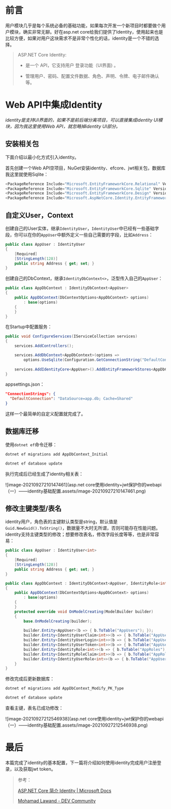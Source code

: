 # 前言

用户模块几乎是每个系统必备的基础功能，如果每次开发一个新项目时都要做个用户模块，确实非常无聊。好在asp.net core给我们提供了Identity，使用起来也是比较方便，如果对用户这块需求不是非常个性化的话，identity是一个不错的选择。

> ASP.NET Core Identity:
>
> - 是一个 API，它支持用户 登录功能（UI界面) 。
>
> - 管理用户、密码、配置文件数据、角色、声明、令牌、电子邮件确认等。



# Web API中集成Identity 

*identity是支持UI界面的，如果不是前后端分离项目，可以直接集成identity UI模块，因为我这里使用Web API，就忽略掉identity UI部分。*



## 安装相关包

下面介绍以最小化方式引入identity。

首先创建一个Web API空项目，NuGet安装identity、efcore、jwt相关包，数据库我这里就使用Sqlite： 

```c#
<PackageReference Include="Microsoft.EntityFrameworkCore.Relational" Version="5.0.10" />
<PackageReference Include="Microsoft.EntityFrameworkCore.Sqlite" Version="5.0.10" />
<PackageReference Include="Microsoft.EntityFrameworkCore.Design" Version="5.0.10" />
<PackageReference Include="Microsoft.AspNetCore.Identity.EntityFrameworkCore" Version="5.0.10" />
```

## 自定义User，Context

创建自己的User实体，继承`IdentityUser`，`IdentityUser`中已经有一些基础字段，你可以在你的`AppUser`中额外定义一些自己需要的字段，比如`Address`：

```c#
public class AppUser : IdentityUser
{
    [Required] 
    [StringLength(128)] 
    public string Address { get; set; }
}
```

创建自己的DbContext，继承`IdentityDbContext<>`，泛型传入自己的`AppUser`：

```c#
public class AppDbContext : IdentityDbContext<AppUser>
{
    public AppDbContext(DbContextOptions<AppDbContext> options)
        : base(options)
    {
    }
}
```

在Startup中配置服务：

```c#
public void ConfigureServices(IServiceCollection services)
{
    services.AddControllers();

    services.AddDbContext<AppDbContext>(options =>
        options.UseSqlite(Configuration.GetConnectionString("DefaultConnection")));
    
    services.AddIdentityCore<AppUser>().AddEntityFrameworkStores<AppDbContext>();
}
```

appsettings.json：

```json
"ConnectionStrings": {
  "DefaultConnection": "DataSource=app.db; Cache=Shared"
}
```

这样一个最简单的自定义配置就完成了。



## 数据库迁移

使用`dotnet ef`命令迁移：

```powershell
dotnet ef migrations add AppDbContext_Initial

dotnet ef database update
```

执行完成后已经生成了identity相关表：

![image-20210927210147461](asp.net core使用identity+jwt保护你的webapi（一）——identity基础配置.assets/image-20210927210147461.png)



## 修改主键类型/表名

identity用户，角色表的主键默认类型是string，默认值是`Guid.NewGuid().ToString()`，数据量不大时无所谓，否则可能存在性能问题。identity支持主键类型的修改；想要修改表名，修改字段长度等等，也是非常容易：

```c#
public class AppUser : IdentityUser<int>
{
    [Required] 
    [StringLength(128)] 
    public string Address { get; set; }
}
```

```c#
public class AppDbContext : IdentityDbContext<AppUser, IdentityRole<int>, int>
{
    public AppDbContext(DbContextOptions<AppDbContext> options)
        : base(options)
    {
    }
    protected override void OnModelCreating(ModelBuilder builder)
    {
        base.OnModelCreating(builder);
        
        builder.Entity<AppUser>(b => { b.ToTable("AppUsers"); });
        builder.Entity<IdentityUserClaim<int>>(b => { b.ToTable("AppUserClaims"); });
        builder.Entity<IdentityUserLogin<int>>(b => { b.ToTable("AppUserLogins"); });
        builder.Entity<IdentityUserToken<int>>(b => { b.ToTable("AppUserTokens"); });
        builder.Entity<IdentityRole<int>>(b => { b.ToTable("AppRoles"); });
        builder.Entity<IdentityRoleClaim<int>>(b => { b.ToTable("AppRoleClaims"); });
        builder.Entity<IdentityUserRole<int>>(b => { b.ToTable("AppUserRoles"); });
    }
}
```

修改完成后更新数据库：

```powershell
dotnet ef migrations add AppDbContext_Modify_PK_Type

dotnet ef database update
```

查看主键，表名已成功修改：

![image-20210927212546938](asp.net core使用identity+jwt保护你的webapi（一）——identity基础配置.assets/image-20210927212546938.png)



# 最后

本篇完成了identity的基本配置，下一篇将介绍如何使用identity完成用户注册登录，以及获取jwt token。



>参考：
>
>[ASP.NET Core 简介 Identity | Microsoft Docs](https://docs.microsoft.com/zh-cn/aspnet/core/security/authentication/identity?view=aspnetcore-5.0&tabs=visual-studio)
>
>[Mohamad Lawand - DEV Community](https://dev.to/moe23/comments)




